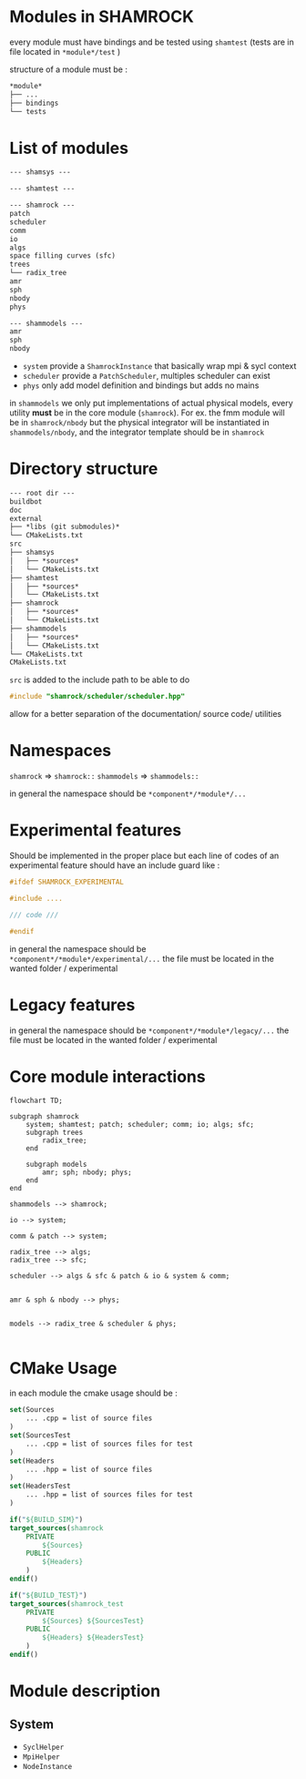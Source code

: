# Modules in SHAMROCK

every module must have bindings and be tested using `shamtest` (tests are in file located in `*module*/test` )

structure of a module must be : 

```markdown
*module*
├── ...
├── bindings
└── tests
```
# List of modules
```markdown
--- shamsys ---

--- shamtest ---

--- shamrock ---
patch
scheduler
comm
io
algs
space filling curves (sfc)
trees
└── radix_tree
amr
sph
nbody
phys

--- shammodels ---
amr
sph
nbody
```

- `system` provide a `ShamrockInstance` that basically wrap mpi & sycl context
- `scheduler` provide a `PatchScheduler`, multiples scheduler can exist
- `phys` only add model definition and bindings but adds no mains

in `shammodels` we only put implementations of actual physical models, every utility **must** be in the core module (`shamrock`). For ex. the fmm module will be in `shamrock/nbody` but the physical integrator will be instantiated in `shammodels/nbody`, and the integrator template should be in `shamrock`


# Directory structure

 ```markdown
--- root dir ---
buildbot
doc
external
├── *libs (git submodules)*
└── CMakeLists.txt
src
├── shamsys
│   ├── *sources*
│   └── CMakeLists.txt
├── shamtest
│   ├── *sources*
│   └── CMakeLists.txt
├── shamrock
│   ├── *sources*
│   └── CMakeLists.txt
├── shammodels
│   ├── *sources*
│   └── CMakeLists.txt
└── CMakeLists.txt
CMakeLists.txt
```

`src` is added to the include path to be able to do 
```c++
#include "shamrock/scheduler/scheduler.hpp"
```

allow for a better separation of the documentation/ source code/ utilities

# Namespaces

`shamrock` => `shamrock::`
`shammodels` => `shammodels::`

in general the namespace should be `*component*/*module*/...`

# Experimental features

Should be implemented in the proper place but each line of codes of an experimental feature should have an include guard like :

```c++
#ifdef SHAMROCK_EXPERIMENTAL

#include ....

/// code ///

#endif
```
in general the namespace should be `*component*/*module*/experimental/...`
the file must be located in the wanted folder / experimental 

# Legacy features

in general the namespace should be `*component*/*module*/legacy/...`
the file must be located in the wanted folder / experimental 

# Core module interactions

```mermaid
flowchart TD;

subgraph shamrock
    system; shamtest; patch; scheduler; comm; io; algs; sfc;
    subgraph trees
        radix_tree;
    end 
    
    subgraph models
        amr; sph; nbody; phys; 
    end
end

shammodels --> shamrock;

io --> system;

comm & patch --> system;

radix_tree --> algs;
radix_tree --> sfc;

scheduler --> algs & sfc & patch & io & system & comm;


amr & sph & nbody --> phys;


models --> radix_tree & scheduler & phys; 


```

# CMake Usage

in each module the cmake usage should be :

```cmake
set(Sources
    ... .cpp = list of source files
)
set(SourcesTest
    ... .cpp = list of sources files for test
)
set(Headers
    ... .hpp = list of source files
)
set(HeadersTest
    ... .hpp = list of sources files for test
)

if("${BUILD_SIM}")
target_sources(shamrock
    PRIVATE
        ${Sources}
    PUBLIC
        ${Headers}
    )
endif()

if("${BUILD_TEST}")
target_sources(shamrock_test
    PRIVATE
        ${Sources} ${SourcesTest}
    PUBLIC
        ${Headers} ${HeadersTest}
    )
endif()

```

# Module description 

## System

 - `SyclHelper`
 - `MpiHelper`
 - `NodeInstance`